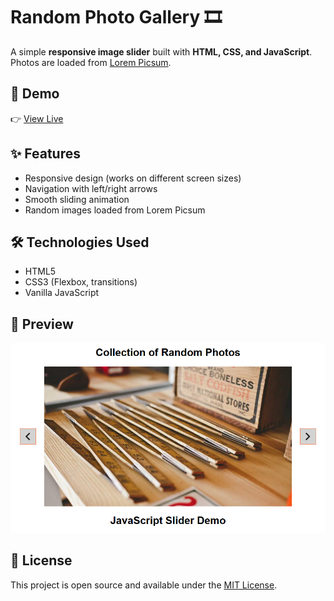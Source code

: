 # Random Photo Gallery 🎞️

A simple **responsive image slider** built with **HTML, CSS, and JavaScript**.  
Photos are loaded from [Lorem Picsum](https://picsum.photos).

## 🚀 Demo
👉 [View Live](https://lsteelanxietyl.github.io/js-random-photo-slider/)

## ✨ Features
- Responsive design (works on different screen sizes)  
- Navigation with left/right arrows  
- Smooth sliding animation  
- Random images loaded from Lorem Picsum  

## 🛠️ Technologies Used
- HTML5  
- CSS3 (Flexbox, transitions)  
- Vanilla JavaScript  

## 📸 Preview
![Screenshot](screenshot.png)  

## 📄 License
This project is open source and available under the [MIT License](LICENSE).
